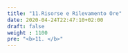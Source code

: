 ```yaml
---
title: "11.Risorse e Rilevamento Ore"
date: 2020-04-24T22:47:10+02:00
draft: false
weight : 1100
pre: "<b>11. </b>"
---
```



